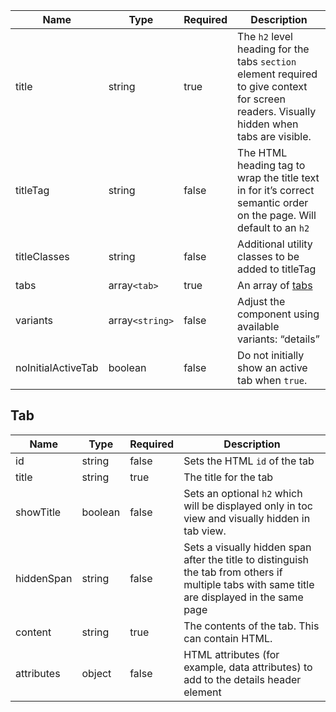 | Name               | Type            | Required | Description                                                                                                                               |
| ------------------ | --------------- | -------- | ----------------------------------------------------------------------------------------------------------------------------------------- |
| title              | string          | true     | The `h2` level heading for the tabs `section` element required to give context for screen readers. Visually hidden when tabs are visible. |
| titleTag           | string          | false    | The HTML heading tag to wrap the title text in for it’s correct semantic order on the page. Will default to an `h2`                       |
| titleClasses       | string          | false    | Additional utility classes to be added to titleTag                                                                                        |
| tabs               | array`<tab>`    | true     | An array of [tabs](#tab)                                                                                                                  |
| variants           | array`<string>` | false    | Adjust the component using available variants: “details”                                                                                  |
| noInitialActiveTab | boolean         | false    | Do not initially show an active tab when `true`.                                                                                          |

## Tab

| Name       | Type    | Required | Description                                                                                                                                    |
| ---------- | ------- | -------- | ---------------------------------------------------------------------------------------------------------------------------------------------- |
| id         | string  | false    | Sets the HTML `id` of the tab                                                                                                                  |
| title      | string  | true     | The title for the tab                                                                                                                          |
| showTitle  | boolean | false    | Sets an optional `h2` which will be displayed only in toc view and visually hidden in tab view.                                                |
| hiddenSpan | string  | false    | Sets a visually hidden span after the title to distinguish the tab from others if multiple tabs with same title are displayed in the same page |
| content    | string  | true     | The contents of the tab. This can contain HTML.                                                                                                |
| attributes | object  | false    | HTML attributes (for example, data attributes) to add to the details header element                                                            |
